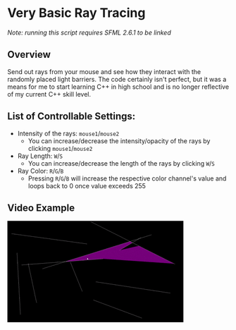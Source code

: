# Very Basic Ray Tracing  
_Note: running this script requires SFML 2.6.1 to be linked_

## Overview
Send out rays from your mouse and see how they interact with the randomly placed light barriers. The code certainly isn't perfect, but it was a means for me to start learning C++ in high school and is no longer reflective of my current C++ skill level.

## List of Controllable Settings:
- Intensity of the rays: `mouse1`/`mouse2`
  * You can increase/decrease the intensity/opacity of the rays by clicking `mouse1`/`mouse2`
- Ray Length: `W`/`S`
  * You can increase/decrease the length of the rays by clicking `W`/`S`
- Ray Color: `R`/`G`/`B`
  * Pressing `R`/`G`/`B` will increase the respective color channel's value and loops back to 0 once value exceeds 255 

## Video Example
![screen_recording_raycast](screen_recording_raycast.gif)
